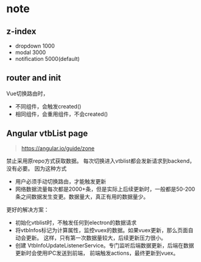 # note

##  z-index
- dropdown 1000
- modal 3000
- notification 5000(default)

## router and init
Vue切换路由时，
- 不同组件，会触发created()
- 相同组件，会重用组件，不会created()

## Angular vtbList page
> https://angular.io/guide/zone

禁止采用原repo方式获取数据。 每次切换进入vtblist都会发新请求到backend，没有必要。 因为这种方式
- 用户必须手动切换路由，才能触发更新
- 网络数据流量每次都是2000+条，但是实际上后续更新时，一般都是50-200条之间数据发生变更。数据量大，真正有用的数据量少。

更好的解决方案：
- 初始化vtblist时，不触发任何到electron的数据请求
- 将vtbInfos标记为计算属性，监控vuex的数据。如果vuex更新，那么页面自动会更新。
这样，只有第一次数据量较大，后续更新压力很小。
- 创建 VtbInfoUpdateListenerService。专门监听后端数据更新，后端在数据更新时会使用IPC发送到前端，
前端触发actions，最终更新到vuex。
